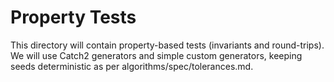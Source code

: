 # Property Tests

This directory will contain property-based tests (invariants and round-trips). We will use Catch2 generators and simple custom generators, keeping seeds deterministic as per algorithms/spec/tolerances.md.

